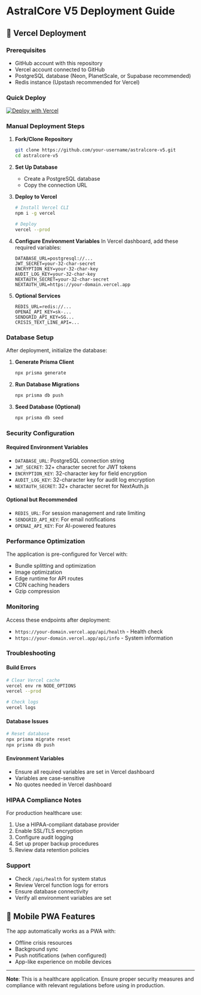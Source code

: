 # AstralCore V5 Deployment Guide

## 🚀 Vercel Deployment

### Prerequisites
- GitHub account with this repository
- Vercel account connected to GitHub
- PostgreSQL database (Neon, PlanetScale, or Supabase recommended)
- Redis instance (Upstash recommended for Vercel)

### Quick Deploy

[![Deploy with Vercel](https://vercel.com/button)](https://vercel.com/new/clone?repository-url=https://github.com/your-username/astralcore-v5)

### Manual Deployment Steps

1. **Fork/Clone Repository**
   ```bash
   git clone https://github.com/your-username/astralcore-v5.git
   cd astralcore-v5
   ```

2. **Set Up Database**
   - Create a PostgreSQL database
   - Copy the connection URL

3. **Deploy to Vercel**
   ```bash
   # Install Vercel CLI
   npm i -g vercel
   
   # Deploy
   vercel --prod
   ```

4. **Configure Environment Variables**
   In Vercel dashboard, add these required variables:
   ```
   DATABASE_URL=postgresql://...
   JWT_SECRET=your-32-char-secret
   ENCRYPTION_KEY=your-32-char-key
   AUDIT_LOG_KEY=your-32-char-key
   NEXTAUTH_SECRET=your-32-char-secret
   NEXTAUTH_URL=https://your-domain.vercel.app
   ```

5. **Optional Services**
   ```
   REDIS_URL=redis://...
   OPENAI_API_KEY=sk-...
   SENDGRID_API_KEY=SG...
   CRISIS_TEXT_LINE_API=...
   ```

### Database Setup

After deployment, initialize the database:

1. **Generate Prisma Client**
   ```bash
   npx prisma generate
   ```

2. **Run Database Migrations**
   ```bash
   npx prisma db push
   ```

3. **Seed Database (Optional)**
   ```bash
   npx prisma db seed
   ```

### Security Configuration

#### Required Environment Variables
- `DATABASE_URL`: PostgreSQL connection string
- `JWT_SECRET`: 32+ character secret for JWT tokens
- `ENCRYPTION_KEY`: 32-character key for field encryption
- `AUDIT_LOG_KEY`: 32-character key for audit log encryption
- `NEXTAUTH_SECRET`: 32+ character secret for NextAuth.js

#### Optional but Recommended
- `REDIS_URL`: For session management and rate limiting
- `SENDGRID_API_KEY`: For email notifications
- `OPENAI_API_KEY`: For AI-powered features

### Performance Optimization

The application is pre-configured for Vercel with:
- Bundle splitting and optimization
- Image optimization
- Edge runtime for API routes
- CDN caching headers
- Gzip compression

### Monitoring

Access these endpoints after deployment:
- `https://your-domain.vercel.app/api/health` - Health check
- `https://your-domain.vercel.app/api/info` - System information

### Troubleshooting

#### Build Errors
```bash
# Clear Vercel cache
vercel env rm NODE_OPTIONS
vercel --prod

# Check logs
vercel logs
```

#### Database Issues
```bash
# Reset database
npx prisma migrate reset
npx prisma db push
```

#### Environment Variables
- Ensure all required variables are set in Vercel dashboard
- Variables are case-sensitive
- No quotes needed in Vercel dashboard

### HIPAA Compliance Notes

For production healthcare use:
1. Use a HIPAA-compliant database provider
2. Enable SSL/TLS encryption
3. Configure audit logging
4. Set up proper backup procedures
5. Review data retention policies

### Support

- Check `/api/health` for system status
- Review Vercel function logs for errors
- Ensure database connectivity
- Verify all environment variables are set

## 📱 Mobile PWA Features

The app automatically works as a PWA with:
- Offline crisis resources
- Background sync
- Push notifications (when configured)
- App-like experience on mobile devices

---

**Note**: This is a healthcare application. Ensure proper security measures and compliance with relevant regulations before using in production.